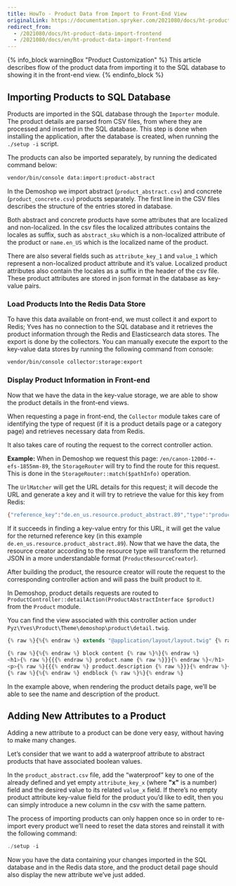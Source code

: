 ```yaml
---
title: HowTo - Product Data from Import to Front-End View
originalLink: https://documentation.spryker.com/2021080/docs/ht-product-data-import-frontend
redirect_from:
  - /2021080/docs/ht-product-data-import-frontend
  - /2021080/docs/en/ht-product-data-import-frontend
---
```


{% info_block warningBox "Product Customization" %}
This article describes flow of the product data from importing it to the SQL database to showing it in the front-end view.
{% endinfo_block %}

## Importing Products to SQL Database

Products are imported in the SQL database through the `Importer` module. The product details are parsed from CSV files, from where they are processed and inserted in the SQL database. This step is done when installing the application, after the database is created, when running the `./setup -i` script.

The products can also be imported separately, by running the dedicated command below:

```bash
vendor/bin/console data:import:product-abstract
```

In the Demoshop we import abstract (`product_abstract.csv`) and concrete (`product_concrete.csv`) products separately. The first line in the CSV files describes the structure of the entries stored in database.

Both abstract and concrete products have some attributes that are localized and non-localized. In the csv files the localized attributes contains the locales as suffix, such as `abstract_sku` which is a non-localized attribute of the product or `name.en_US` which is the localized name of the product.

There are also several fields such as `attribute_key_1` and `value_1` which represent a non-localized product attribute and it’s value. Localized product attributes also contain the locales as a suffix in the header of the csv file. These product attributes are stored in json format in the database as key-value pairs.

### Load Products Into the Redis Data Store
To have this data available on front-end, we must collect it and export to Redis; Yves has no connection to the SQL database and it retrieves the product information through the Redis and Elasticsearch data stores.
The export is done by the collectors. You can manually execute the export to the key-value data stores by running the following command from console:

```bash
vendor/bin/console collector:storage:export
```

### Display Product Information in Front-end

Now that we have the data in the key-value storage, we are able to show the product details in the front-end views.

When requesting a page in front-end, the `Collector` module takes care of identifying the type of request (if it is a product details page or a category page) and retrieves necessary data from Redis.

It also takes care of routing the request to the correct controller action.

**Example:**
When in Demoshop we request this page: `/en/canon-1200d-+-efs-1855mm-89`, the `StorageRouter` will try to find the route for this request. This is done in the `StorageRouter::match($pathInfo)` operation.

The `UrlMatcher` will get the URL details for this request; it will decode the URL and generate a key and it will try to retrieve the value for this key from Redis:

```bash
{"reference_key":"de.en_us.resource.product_abstract.89","type":"product_abstract"}
```

If it succeeds in finding a key-value entry for this URL, it will get the value for the returned reference key (in this example `de.en_us.resource.product_abstract.89`). Now that we have the data, the resource creator according to the resource type will transform the returned JSON in a more understandable format (`ProductResourceCreator`).

After building the product, the resource creator will route the request to the corresponding controller action and will pass the built product to it.

In Demoshop, product details requests are routed to `ProductController::detailAction(ProductAbstractInterface $product)` from the `Product` module.

You can find the view associated with this controller action under `Pyz\Yves\Product\Theme\demoshop\product\detail.twig`.

```php
{% raw %}{%{% endraw %} extends "@application/layout/layout.twig" {% raw %}%}{% endraw %}

{% raw %}{%{% endraw %} block content {% raw %}%}{% endraw %}
<h1>{% raw %}{{{% endraw %} product.name {% raw %}}}{% endraw %}</h1>
<p>{% raw %}{{{% endraw %} product.description {% raw %}}}{% endraw %}</p>
{% raw %}{%{% endraw %} endblock {% raw %}%}{% endraw %}
```

In the example above, when rendering the product details page, we’ll be able to see the name and description of the product.

## Adding New Attributes to a Product

Adding a new attribute to a product can be done very easy, without having to make many changes.

Let’s consider that we want to add a waterproof attribute to abstract products that have associated boolean values.

In the `product_abstract.csv` file, add the “waterproof” key to one of the already defined and yet empty `attribute_key_x` (where **"x"** is a number) field and the desired value to its related `value_x` field. If there’s no empty product attribute key-value field for the product you’d like to edit, then you can simply introduce a new column in the csv with the same pattern.

The process of importing products can only happen once so in order to re-import every product we’ll need to reset the data stores and reinstall it with the following command:

```php
./setup -i
```

Now you have the data containing your changes imported in the SQL database and in the Redis data store, and the product detail page should also display the new attribute we’ve just added.
